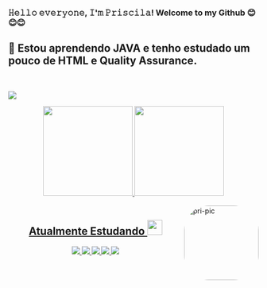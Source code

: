    ###    𝙷𝚎𝚕𝚕𝚘 𝚎𝚟𝚎𝚛𝚢𝚘𝚗𝚎, 𝙸'𝚖 𝙿𝚛𝚒𝚜𝚌𝚒𝚕𝚊! Welcome to my Github 😊😊😊
   <h2>🌱 Estou aprendendo JAVA e tenho estudado um pouco de HTML e Quality Assurance. </h2> 

  <br> 
  
 <p align="center">
 
</p align="center">
<img src="https://thumbs.gfycat.com/BetterHandmadeGull-size_restricted.gif" />
<p align="center">
  
  <div align="center">
  <a href="https://github.com/nyunn">
  <img height="180em" src="https://github-readme-stats.vercel.app/api?username=nyunn&show_icons=true&theme=dracula&include_all_commits=true&count_private=true"/>
  <img height="180em" src="https://github-readme-stats.vercel.app/api/top-langs/?username=nyunn&layout=compact&langs_count=7&theme=dracula"/>
</div>
<div style="display: inline_block"><br>
  
  
 <img align="right" alt="pri-pic" height="150" style="border-radius:50px;" src="https://cdn.discordapp.com/attachments/970044947493437510/983658101959962684/download20220602060542.png">
</div>
  
    
  <h2 align="center"> Atualmente Estudando <img src="https://github.com/ritik307/ritik307/blob/main/images/laptop.gif" width="30"></h2>
 
    
  <p align="center">
    <img src="https://img.shields.io/badge/-java-E34A86?style=flat-square&logo=java"/>
    <img src="https://img.shields.io/badge/-Git-black?style=flat-square&logo=git"/>
    <img src="https://img.shields.io/badge/-GitHub-orange?style=flat-square&logo=github"/>
    <img src="https://img.shields.io/badge/-HTML5-E34F26?style=flat-square&logo=html5&logoColor=white"/>
    <img src="https://img.shields.io/badge/-QA-blue?style=flat-square&logo=QA"/>
  </p>
 
  
  
  






